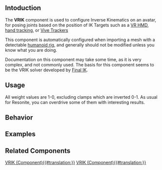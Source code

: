 <languages></languages>

## Intoduction

The **VRIK** component is used to configure Inverse Kinematics on an
avatar, for posing joints based on the position of IK Targets such as a
[VR HMD](https://en.wikipedia.org/wiki/Head-mounted_display), [hand
tracking](https://en.wikipedia.org/wiki/Hand_tracking), or [Vive
Trackers](https://www.vive.com/us/accessory/vive-tracker/)

This component is automatically configured when importing a mesh with a
detectable [humanoid
rig](https://docs.unity3d.com/Manual/UsingHumanoidChars.html#Rigging),
and generally should not be modified unless you know what you are doing.

Documentation on this component may take some time, as it is very
complex, and not commonly used. The basis for this component seems to be
the VRIK solver developed by [Final
IK](http://www.root-motion.com/finalikdox/html/page16.html).

## Usage

All weight values are 1-0, excluding clamps which are inverted 0-1. As
usual for Resonite, you can overdrive some of them with interesting
results.

## Behavior

## Examples

## Related Components

[VRIK
(Component){{#translation:}}](Category:Components{{#translation:}} "wikilink")
[VRIK
(Component){{#translation:}}](Category:Components:Uncategorized{{#translation:}} "wikilink")